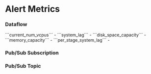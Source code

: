 # Alert Metrics

### Dataflow
´´´current_num_vcpus´´´ - 
´´´system_lag´´´ -
´´´disk_space_capacity´´´ -
´´´memory_capacity´´´ -
´´´per_stage_system_lag´´´ -

### Pub/Sub Subscription

### Pub/Sub Topic

